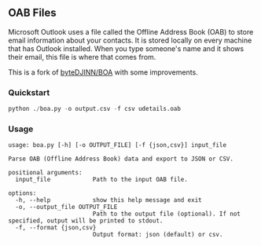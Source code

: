 ## OAB Files

Microsoft Outlook uses a file called the Offline Address Book (OAB) to store email information about your contacts. It is stored locally on every machine that has Outlook installed. When you type someone's name and it shows their email, this file is where that comes from. 

This is a fork of [byteDJINN/BOA]([byteDJINN/BOA](https://github.com/byteDJINN/BOA)) with some improvements.

### Quickstart

```python
python ./boa.py -o output.csv -f csv udetails.oab
```

### Usage

```
usage: boa.py [-h] [-o OUTPUT_FILE] [-f {json,csv}] input_file

Parse OAB (Offline Address Book) data and export to JSON or CSV.

positional arguments:
  input_file            Path to the input OAB file.

options:
  -h, --help            show this help message and exit
  -o, --output_file OUTPUT_FILE
                        Path to the output file (optional). If not specified, output will be printed to stdout.
  -f, --format {json,csv}
                        Output format: json (default) or csv.
```
